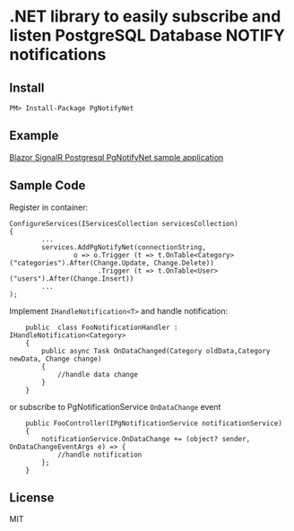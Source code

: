 # .NET library to easily subscribe and listen PostgreSQL Database  NOTIFY notifications

## Install
```
PM> Install-Package PgNotifyNet
```
## Example

[Blazor SignalR Postgresql PgNotifyNet sample application](samples/PgNotifyNet.Sample/README.md)

## Sample Code

Register in container:
```
ConfigureServices(IServicesCollection servicesCollection)
{
        ...
        services.AddPgNotifyNet(connectionString,
                o => o.Trigger (t => t.OnTable<Category>("categories").After(Change.Update, Change.Delete))
                      .Trigger (t => t.OnTable<User>("users").After(Change.Insert))
        ...
);
```
Implement ```IHandleNotification<T>``` and handle notification:
```
    public  class FooNotificationHandler : IHandleNotification<Category>
    {
        public async Task OnDataChanged(Category oldData,Category newData, Change change)
        {
            //handle data change
        }
    }
```

or subscribe to PgNotificationService ```OnDataChange``` event 
```
    public FooController(IPgNotificationService notificationService)
    {
        notificationService.OnDataChange += (object? sender, OnDataChangeEventArgs e) => { 
            //handle notification
        };
    }

```


## License
MIT
